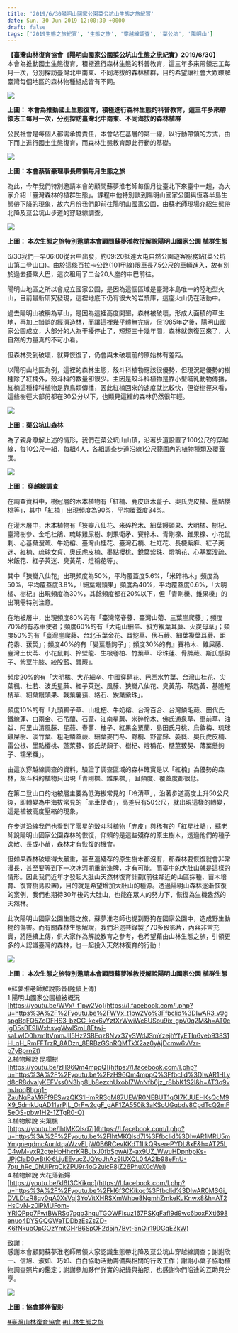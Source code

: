 ```yaml
---
title: '2019/6/30陽明山國家公園菜公坑山生態之旅紀實'
date: Sun, 30 Jun 2019 12:00:30 +0000
draft: false
tags: ['2019生態之旅紀實', '生態之旅', '穿越線調查', '菜公坑', '陽明山']
---
```


**【臺灣山林復育協會《陽明山國家公園菜公坑山生態之旅紀實》2019/6/30】**  
本會為推動國土生態復育，積極進行森林生態的科普教育，這三年多來帶領志工每月一次，分別探訪臺灣北中南東、不同海拔的森林植群，目的希望讓社會大眾瞭解臺灣每個地區的森林物種組成皆有不同。

![](https://www.reforestation.tw/wp-content/uploads/2019/07/IMG_4371-.jpg)

**上圖： 本會為推動國土生態復育，積極進行森林生態的科普教育，這三年多來帶領志工每月一次，分別探訪臺灣北中南東、不同海拔的森林植群**

公民社會是每個人都需承擔責任，本會站在基層的第一線，以行動帶領的方式，由下而上進行國土生態復育，而森林生態教育即此行動的基礎。

![](https://www.reforestation.tw/wp-content/uploads/2019/07/IMG_4416拷貝.jpg)

**上圖：本會蔡智豪理事長帶領每月生態之旅**

為此，今年我們特別邀請本會的顧問蘇夢淮老師每個月從臺北下來臺中一趟，為大家介紹「臺灣森林的植群生態」。課程中他特別談到陽明山國家公園與恆春半島生態帶下降的現象，故六月份我們即前往陽明山國家公園，由蘇老師現場介紹生態帶北降及菜公坑山步道的穿越線調查。

![](https://www.reforestation.tw/wp-content/uploads/2019/07/64685559_2610342225652068_3202310702316388352_o.jpg)

**上圖： 本次生態之旅特別邀請本會顧問蘇夢淮教授解說陽明山國家公園 植群生態**

6/30我們一早06:00從台中出發，約09:20抵達大屯自然公園遊客服務站(菜公坑山第二登山口)。由於這條百拉卡公路(101甲線)限車長7.5公尺的車輛進入，故有別於過去搭乘大巴，這次租用了二台20人座的中巴前往。

陽明山地區之所以會成立國家公園，是因為這個區域是臺灣本島唯一的陸地型火山，目前最新研究發現，這裡地底下仍有很大的岩漿庫，這座火山仍在活動中。

過去陽明山被稱為草山，是因為這裡高度開墾，森林被破壞，形成大面積的草生地，再加上錯誤的經濟造林，而讓這裡幾乎體無完膚。但1985年之後，陽明山國家公園成立，大部分的人為干擾停止了，短短三十幾年間，森林就恢復回來了，大自然的力量真的不可小看。

但森林受到破壞，就算恢復了，仍會與未破壞前的原始林有差距。

以陽明山地區為例，這裡的森林生態，殼斗科植物應該很優勢，但現況是優勢的樹種除了紅楠外，殼斗科的數量卻很少。主因是殼斗科植物是靠小型哺乳動物傳播，紅楠這種樟科植物是靠鳥類傳播，因此紅楠回來的速度就比較快，但從樹徑來看，這些樹徑大部份都在30公分以下，也顯見這裡的森林仍然很年輕。

![](https://www.reforestation.tw/wp-content/uploads/2019/07/IMG_4360拷貝-.jpg)

**上圖：菜公坑山森林**

為了親身瞭解上述的情形，我們在菜公坑山山頂，沿著步道設置了100公尺的穿越線，每10公尺一組，每組4人，各組調查步道沿線1公尺範圍內的植物種類及覆蓋度。

![](https://www.reforestation.tw/wp-content/uploads/2019/07/65876134_2610342865652004_2453750451548454912_o.jpg)

**上圖： 穿越線調查**

在調查資料中，樹冠層的木本植物有「紅楠、鹿皮斑木薑子、奧氏虎皮楠、墨點櫻桃等」，其中「紅楠」出現頻度為90%，平均覆蓋度34%。

在灌木層中，木本植物有「狹瓣八仙花、米碎柃木、細葉饅頭果、大明橘、樹杞、臺灣樹參、金毛杜鵑、琉球雞屎樹、刺果衛矛、賽柃木、青剛櫟、錐果櫟、小花鼠刺、心基葉溲疏、牛奶榕、臺灣山桂花、臺灣石楠、杜虹花、長梗紫麻、紅子莢迷、紅楠、琉球女貞、奧氏虎皮楠、墨點櫻桃、銳葉紫珠、燈稱花、心基葉溲疏、米飯花、紅子莢迷、臭黃荊、燈稱花等」。

其中「狹瓣八仙花」出現頻度為50%，平均覆蓋度5.6%，「米碎柃木」頻度為50%，平均覆蓋度3.8%，「細葉饅頭果」頻度為40%，平均覆蓋度0.6%，「大明橘、樹杞」出現頻度為30%，其餘頻度都在20%以下，但「青剛櫟、錐果櫟」的出現需特別注意。

在地被層中，出現頻度80%的有「臺灣常春藤、臺灣山菊、三葉崖爬藤」；頻度70%的有赤車使者；頻度60%的有「大屯山細辛、斜方複葉耳蕨、火炭母草」；頻度50%的有「臺灣崖爬藤、台北玉葉金花、耳挖草、伏石蕨、細葉複葉耳蕨、距花黍、菝契」；頻度40%的有「變葉懸鉤子」；頻度30%的有』賽柃木、雞屎藤、臺灣土伏苓、小花鼠刺、拎壁龍、生根卷柏、竹葉草、珍珠蓮、骨牌蕨、斯氏懸鉤子、紫莖牛膝、絞股藍、腎蕨」。

頻度20%的有「大明橘、大花細辛、中國穿鞘花、巴西水竹葉、台灣山桂花、尖葉楓、杜若、波氏星蕨、紅子莢迷、風藤、狹瓣八仙花、臭黃荊、茶匙黃、基隆短柄草、細葉饅頭果、戟葉薯蕷、絡石、銳葉紫珠」。

頻度10%的有「九頭獅子草、山枇杷、牛奶榕、台灣百合、台灣鱗毛蕨、田代氏鐵線蓮、白兩金、石吊蘭、石葦、江南星蕨、米碎柃木、佛氏通泉草、車前草、油跋、阿里山清風藤、星蕨、春蓼、柚子、紅果金粟蘭、島田氏月桃、烏斂梅、琉球雞屎樹、淡竹葉、粗毛鱗蓋蕨、細葉麥門冬、野桐、野當歸、萎蕤、奧氏虎皮楠、雷公根、墨點櫻桃、蓬萊藤、鄧氏胡頹子、樹杞、燈稱花、糙莖菝契、薄葉懸鉤子、糯米糰」。

由這次穿越線調查的資料，驗證了調查區域的森林確實是以「紅楠」為優勢的森林，殼斗科的植物只出現「青剛櫟、錐果櫟」，且頻度、覆蓋度都很低。

在第二登山口的地被層主要為低海拔常見的「冷清草」，沿著步道高度上升50公尺後，即轉變為中海拔常見的「赤車使者」，高差只有50公尺，就出現這樣的轉變，這是植被高度壓縮的現象。

在步道沿線我們也看到了零星的殼斗科植物「赤皮」與稀有的「紅星杜鵑」，蘇老師說陽明山國家公園森林的恢復，仰賴的是這些殘存的原生樹木，透過他們的種子逸散、長成小苗，森林才有恢復的機會。

但如果森林破壞得太嚴重，甚至連殘存的原生樹木都沒有，那森林要恢復就會非常漫長，甚至要等到下一次冰河期重新洗牌，才有可能。而臺中的大肚山就是這樣的情形。因此我們近年才發起大肚山天然林復育計劃(前往鄰近的山區採種、苗木培育、復育樹島設置)，目的就是希望增加大肚山的種源。透過陽明山森林逐漸恢復的案例，我們也期待30年後的大肚山，也能在眾人的努力下，恢復為生機盎然的天然林。

此次陽明山國家公園生態之旅，蘇夢淮老師也提到野狗在國家公園中，造成野生動物的傷害。而有關森林生態解說，我們沿途共錄製了70多段影片，內容非常充實，將陸續上傳，供大家作為解說教育之參考，也希望藉由山林生態之旅，引領更多的人認識臺灣的森林，也一起投入天然林復育的行動！

![](https://www.reforestation.tw/wp-content/uploads/2019/07/66322941_2610341755652115_8798531137702985728_n.jpg)

**上圖： 本次生態之旅特別邀請本會顧問蘇夢淮教授解說陽明山國家公園 植群生態**

※蘇夢淮老師解說影音(陸續上傳)  
1.陽明山國家公園植被概況  
[https://youtu.be/WVx\_t1pw2Vo](https://l.facebook.com/l.php?u=https%3A%2F%2Fyoutu.be%2FWVx_t1pw2Vo%3Ffbclid%3DIwAR3_v9gspgBqFQ5ZoDFHS3_bzGC_kex6vYztXrWwiWc8USou9ix_gpV0q2M&h=AT0cjgD5sBE9IWxhsvgWwISmL8Etwi-saLwIO0hzmItVmmJIl5Hz2SBEqz8Nvx37ySWdJSmYzejhYfyETln6veb938S1HLqH_RmFFTrzR_8ADzn_8ERBzGSnRQMTkX2az0yAjDcmw6vVzr-p7yBprnZt)  
2.植物解說 昆欄樹  
[https://youtu.be/zH96Qm4mppQ](https://l.facebook.com/l.php?u=https%3A%2F%2Fyoutu.be%2FzH96Qm4mppQ%3Ffbclid%3DIwAR1HLyd8cR8dvalyKEFVss0N3hp8Lb8ezxhUxobI7WnNfb6jz_r8bbK1S2I&h=AT3q9vmJroqBhpg1-ZauNqPaM6Ff9ESwzQKS1HmRR3gM87UEWR0NEBUT1qGI7KJUEHKsQcM9X9_5dmkUqAD11arPjL_OrFw2cgF_gAF1ZA550ik3aKSoUGqbdv8CpdTcQ2mFSeOS-pbw1H2-1ZTgR0-Q)  
3.植物解說 尖葉楓  
[https://youtu.be/lhtMKQlsd7I](https://l.facebook.com/l.php?u=https%3A%2F%2Fyoutu.be%2FlhtMKQlsd7I%3Ffbclid%3DIwAR1MRU5mYmgnegdmcAunktqaWzvELjW0B6RCevKKdT1IIkQRserePYDL8xE&h=AT25LC4wM-vxR2gteHpHhcrKRBJIxJ0fbSpwAiZ-ax9UZ_WwuHDpnbpKs-JPjCIaD0wBtK-6LjuEEvucZJQYoJhAz9IUXQL04A2Ib98eFnU-7pu_hRc_0hUiPrgCkZPU9r4oG2uicP8jZ26PhuX0cWel)  
4.植物解說 大花落新婦  
[https://youtu.be/kl6f3CKikqc](https://l.facebook.com/l.php?u=https%3A%2F%2Fyoutu.be%2Fkl6f3CKikqc%3Ffbclid%3DIwAR0MSGi_DVLDtzR8qy0qA0XsVgj3YoVitXHRSXmWhbe8NgmhZmkeKuKnwx8&h=AT2HsCvN-z0iPMUFom-YRlQPpp7FwtBWRSq7pgb3hquTGOWFIsuz167PSKgFafI9d9wc6boxFXti698enuo4DYSGQGWeTDDbzEsZsZD-K6fNkubOpGOzYmtGHrB6SpOF2d5jh7Bvt-5nQir19DGqEZkW)

致謝：  
感謝本會顧問蘇夢淮老師帶領大家認識生態帶北降及菜公坑山穿越線調查；謝謝欣一、信旭、淑如、巧如、白白協助活動籌備與相關的行政工作；謝謝小葉子協助植物調查照片的鑑定；謝謝參加夥伴詳實的紀錄與拍照，也感謝你們沿途的互助與分享。

![](https://www.reforestation.tw/wp-content/uploads/2019/07/未命名-1-1.jpg)

**上圖：協會夥伴留影**

[#臺灣山林復育協會](https://www.facebook.com/hashtag/%E8%87%BA%E7%81%A3%E5%B1%B1%E6%9E%97%E5%BE%A9%E8%82%B2%E5%8D%94%E6%9C%83?source=feed_text&epa=HASHTAG) [#山林生態之旅](https://www.facebook.com/hashtag/%E5%B1%B1%E6%9E%97%E7%94%9F%E6%85%8B%E4%B9%8B%E6%97%85?source=feed_text&epa=HASHTAG)